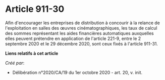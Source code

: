# Article 911-30

Afin d'encourager les entreprises de distribution à concourir à la relance de l'exploitation en salles des œuvres
cinématographiques, les taux de calcul des sommes représentant les aides financières automatiques auxquelles elles peuvent
prétendre en application de l'article 221-9, entre le 2 septembre 2020 et le 29 décembre 2020, sont ceux fixés à l'article
911-31.

**Liens relatifs à cet article**

_Créé par_:

  - Délibération n°2020/CA/19 du 1er octobre 2020 - art. 20, v. init.
